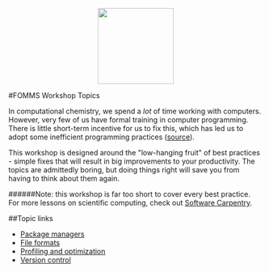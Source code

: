 <p align="center">
 <img src="http://www.fomms.org/files/logo2015.jpg" height="150px" />
</p>

#FOMMS Workshop Topics

In computational chemistry, we spend a *lot* of time working with computers. However, very few of us have formal training in computer programming. There is little short-term incentive for us to fix this, which has led us to adopt some inefficient programming practices ([source](http://academia.stackexchange.com/questions/17781/why-do-many-talented-scientists-write-horrible-software)).

This workshop is designed around the "low-hanging fruit" of best practices - simple fixes that will result in big improvements to your productivity. The topics are admittedly boring, but doing things right will save you from having to think about them again.

######Note: this workshop is far too short to cover every best practice. For more lessons on scientific computing, check out [Software Carpentry](http://software-carpentry.org/).

##Topic links

 * [Package managers](/package_managers/README.md)
 * [File formats](/file_formats/README.md)
 * [Profiling and optimization](/optimization/README.md)
 * [Version control](/version_control/README.md)
